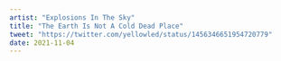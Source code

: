 ```yaml
---
artist: "Explosions In The Sky"
title: "The Earth Is Not A Cold Dead Place"
tweet: "https://twitter.com/yellowled/status/1456346651954720779"
date: 2021-11-04
---
```

